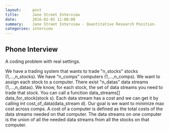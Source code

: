 ```yaml
---
layout:     post
title:      Jane Street Interview
date:       2016-02-03 11:00:00
summary:    Jane Street Interview - Quantitative Research Position.
categories: interview 
---
```



## Phone Interview

A coding problem with real settings. 

We have a trading system that wants to trade "n_stocks" stocks (1,...,n_stocks). We have "n_comps" computers (1,...,n_comps). We want to assign each stock to a computer. There exist "n_datas" data streams (1,...,n_datas). We know, for each stock, the set of data streams you need to trade that stock. You can call a function
data_streams[] data_for_stock(stock s). Each data stream has a cost and we can get it by calling int cost_of_data(data_stream d). Our goal is we want to minimize max cost across comps. A cost of a computer is defined as the total costs of the data streams needed on that computer. The data streams on one computer is the union of all the needed data streams from all the stocks on that computer.

